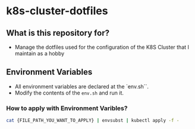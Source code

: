 # k8s-cluster-dotfiles

## What is this repository for?

- Manage the dotfiles used for the configuration of the K8S Cluster that I maintain as a hobby

## Environment Variables

- All environment variables are declared at the `env.sh``.
- Modify the contents of the `env.sh` and run it.

### How to apply with Environment Varibles?

```sh
cat {FILE_PATH_YOU_WANT_TO_APPLY} | envsubst | kubectl apply -f -
```
